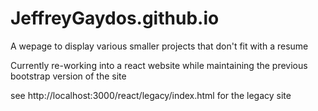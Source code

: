 # JeffreyGaydos.github.io
A wepage to display various smaller projects that don't fit with a resume

Currently re-working into a react website while maintaining the previous bootstrap version of the site

see http://localhost:3000/react/legacy/index.html for the legacy site

